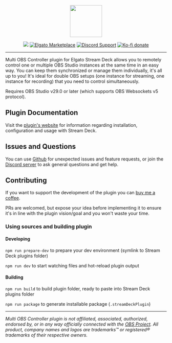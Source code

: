 <p align="center">
  <img src="/.github/images/banner.png?sanitize=true" height="100" />
</p>

<p align="center">
  <img src="https://img.shields.io/github/package-json/v/theca11/multi-obs-controller/master?label=%20&color=darkblue" />
  <a href="https://marketplace.elgato.com/product/multi-obs-controller-6926228a-2efa-4fb9-849a-3f7d9ad86a9b"><img src="https://img.shields.io/badge/dynamic/json?url=https%3A%2F%2Fmp-gateway.elgato.com%2Fproducts%2F6926228a-2efa-4fb9-849a-3f7d9ad86a9b&query=download_count&prefix=Elgato%20Marketplace%20%7C%20&suffix=%20downloads&logo=elgato&logoColor=white&label=%20&labelColor=1231ac&color=gray" alt="Elgato Marketplace" /></a>
  <a href="https://discord.gg/sMSDVRQSUd"><img src="https://img.shields.io/badge/Discord-gray?logo=discord&logoColor=white&labelColor=6A7EC2&color=gray" alt="Discord Support" /></a>
  <a href="https://ko-fi.com/the_ca11"><img src="https://img.shields.io/badge/Ko--fi-gray?logo=kofi&logoColor=white&labelColor=red&color=gray" alt="Ko-fi donate" /></a>
</p>

<hr/>

Multi OBS Controller plugin for Elgato Stream Deck allows you to remotely control one or multiple OBS Studio instances at the same time in an easy way. You can keep them synchronized or manage them individually, it's all up to you! It's ideal for double OBS setups (one instance for streaming, one instance for recording) that you need to control simultaneously.

Requires OBS Studio v29.0 or later (which supports OBS Websockets v5 protocol).

## Plugin Documentation

Visit the [plugin's website](https://theca11.github.io/multi-obs-controller) for information regarding installation, configuration and usage with Stream Deck.

## Issues and Questions

You can use [Github](https://github.com/theca11/multi-obs-controller/issues) for unexpected issues and feature requests, or join the [Discord server](https://discord.gg/sMSDVRQSUd) to ask general questions and get help.

## Contributing

If you want to support the development of the plugin you can [buy me a coffee](https://ko-fi.com/the_ca11).

PRs are welcomed, but expose your idea before implementing it to ensure it's in line with the plugin vision/goal and you won't waste your time.

### Using sources and building plugin

#### Developing

`npm run prepare-dev` to prepare your dev environment (symlink to Stream Deck plugins folder)

`npm run dev` to start watching files and hot-reload plugin output

#### Building

`npm run build` to build plugin folder, ready to paste into Stream Deck plugins folder

`npm run package` to generate installable package (`.streamDeckPlugin`)

---

_Multi OBS Controller plugin is not affiliated, associated, authorized, endorsed by, or in any way officially connected with the [OBS Project](https://obsproject.com/). All product, company names and logos are trademarks™ or registered® trademarks of their respective owners._
